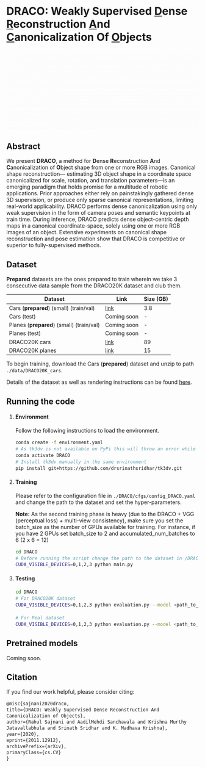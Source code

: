# DRACO: Weakly Supervised <u>D</u>ense <u>R</u>econstruction <u>A</u>nd <u>C</u>anonicalization Of <u>O</u>bjects





![DRACO pipeline](./images/pipeline.gif)



## Abstract

We present **DRACO**, a method for **D**ense **R**econstruction **A**nd **C**anonicalization of **O**bject shape from one or more RGB images. Canonical shape reconstruction— estimating 3D object shape in a coordinate space canonicalized for scale, rotation, and translation parameters—is an emerging paradigm that holds promise for a multitude of robotic applications. Prior approaches either rely on painstakingly gathered dense 3D supervision, or produce only sparse canonical representations, limiting real-world applicability. DRACO performs dense canonicalization using only weak supervision in the form of camera poses and semantic keypoints at train time. During inference, DRACO predicts dense object-centric depth maps in a canonical coordinate-space, solely using one or more RGB images of an object. Extensive experiments on canonical shape reconstruction and pose estimation show that DRACO is competitive or superior to fully-supervised methods.



## Dataset

**Prepared** datasets are the ones prepared to train wherein we take 3 consecutive data sample from the DRACO20K dataset and club them.  



| Dataset                                   | Link                                                         | Size (GB) |
| ----------------------------------------- | ------------------------------------------------------------ | --------- |
| Cars (**prepared**) (small) (train/val)   | [link](https://iiitaphyd-my.sharepoint.com/:u:/g/personal/robotics_iiit_ac_in/Een9wSA_PYlHheIWpjpy_WMBuN_Uu4wmysiWyTaC-NJY0w) | 3.8       |
| Cars (test)                               | Coming soon                                                  | -         |
| Planes (**prepared**) (small) (train/val) | Coming soon                                                  | -         |
| Planes (test)                             | Coming soon                                                  | -         |
| DRACO20K cars                             | [link](https://iiitaphyd-my.sharepoint.com/:u:/g/personal/robotics_iiit_ac_in/ESob7ukQoxRKp-hBl7FQWZMBrvV8ZyfFEnUrCWRiwjtFFg) | 89        |
| DRACO20K planes                           | [link](https://iiitaphyd-my.sharepoint.com/:u:/g/personal/robotics_iiit_ac_in/EbjtPOwEwstIva-d33sjcP0BnlyNIPKhbFvI6CyD2UEJKA) | 15        |

To begin training, download the Cars (**prepared**) dataset and unzip to path `./data/DRACO20K_cars`. 

Details of the dataset as well as rendering instructions can be found [here](./DRACO20K/README.md).



## Running the code

1. #### Environment

   Follow the following instructions to load the environment.

   ```bash
   conda create -f environment.yaml
   # As tk3dv is not available on PyPi this will throw an error while installing tk3dv but that is not an issue
   conda activate DRACO
   # Install tk3dv manually in the same environment
   pip install git+https://github.com/drsrinathsridhar/tk3dv.git
   ```

2. #### Training

   Please refer to the configuration file in `./DRACO/cfgs/config_DRACO.yaml` and change the path to the dataset and set the hyper-parameters.

   **Note:** As the second training phase is heavy (due to the DRACO + VGG (perceptual loss) + multi-view consistency), make sure you set the batch_size as the number of GPUs available for training. For instance, if you have 2 GPUs set batch_size to 2 and accumulated_num_batches to 6 (2 x 6 = 12)

   ```bash
   cd DRACO
   # Before running the script change the path to the dataset in /DRACO/cfgs/config_DRACO.yaml
   CUDA_VISIBLE_DEVICES=0,1,2,3 python main.py
   ```
   
   
   
3. #### Testing

   ```bash
   cd DRACO
   # For DRACO20K dataset
   CUDA_VISIBLE_DEVICES=0,1,2,3 python evaluation.py --model <path_to_checkpoint> --path <path_to_directory_with_images> --output <path_to_output_directory> --real 0
   
   # For Real dataset
   CUDA_VISIBLE_DEVICES=0,1,2,3 python evaluation.py --model <path_to_checkpoint> --path <path_to_directory_with_images> --output <path_to_output_directory> --real 1
   ```

   



## Pretrained models

Coming soon.



## Citation



If you find our work helpful, please consider citing:

```
@misc{sajnani2020draco,
title={DRACO: Weakly Supervised Dense Reconstruction And Canonicalization of Objects}, 
author={Rahul Sajnani and AadilMehdi Sanchawala and Krishna Murthy Jatavallabhula and Srinath Sridhar and K. Madhava Krishna},
year={2020},
eprint={2011.12912},
archivePrefix={arXiv},
primaryClass={cs.CV}
}
```


